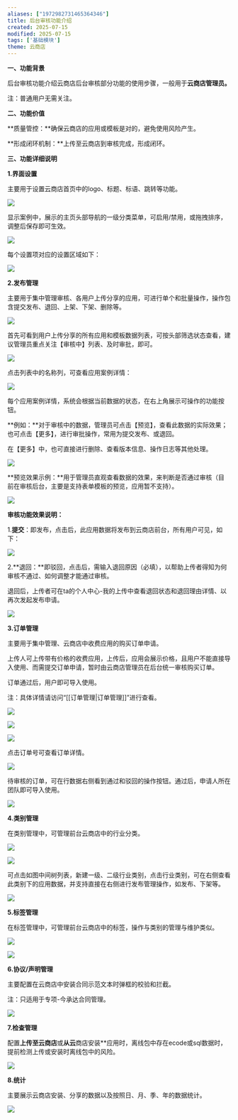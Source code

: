 ```yaml
---
aliases: ["1972982731465364346"]
title: 后台审核功能介绍
created: 2025-07-15
modified: 2025-07-15
tags: ['基础模块']
theme: 云商店
---
```


**一、功能背景**

后台审核功能介绍云商店后台审核部分功能的使用步骤，一般用于**云商店管理员。**

注：普通用户无需关注。

**二、功能价值**

**质量管控：**确保云商店的应用或模板是对的，避免使用风险产生。

**形成闭环机制：**上传至云商店到审核完成，形成闭环。

**三、功能详细说明**

**1.界面设置**

主要用于设置云商店首页中的logo、标题、标语、跳转等功能。

![](6b77a4ff95ffc9bb1a05089b71a3e5b0.jpg)

显示案例中，展示的主页头部导航的一级分类菜单，可启用/禁用，或拖拽排序，调整后保存即可生效。

![](135f44eb1b1fe3fddc25ed228ff2756e.jpg)

每个设置项对应的设置区域如下：

![](a9a3c08597a99a4fe13768bca16740bb.jpg)

**2.发布管理**

主要用于集中管理审核、各用户上传分享的应用，可进行单个和批量操作，操作包含提交发布、退回、上架、下架、删除等。

![](1fc73fb417405c705944608b89e9ba1e.jpg)

首先可看到用户上传分享的所有应用和模板数据列表，可按头部筛选状态查看，建议管理员重点关注【审核中】列表、及时审批，即可。

![](f1ee6f3ab1ae8ddd9b0453f06cb7a206.jpg)

点击列表中的名称列，可查看应用案例详情：

![](2a7740909d30dc6d3bb92347d536b90b.jpg)

每个应用案例详情，系统会根据当前数据的状态，在右上角展示可操作的功能按钮。

**例如：**对于审核中的数据，管理员可点击【预览】，查看此数据的实际效果；也可点击【更多】，进行审批操作，常用为提交发布、或退回。

在【更多】中，也可直接进行删除、查看版本信息、操作日志等其他处理。

![](4311f11d740cc387bde58de3f17e92c8.jpg)

**预览效果示例：**用于管理员直观查看数据的效果，来判断是否通过审核（目前在审核后台，主要是支持表单模板的预览，应用暂不支持）。

![](3971edd22dedce7ee9ec7035cfb740e2.jpg)

**审核功能效果说明：**

1.**提交**：即发布，点击后，此应用数据将发布到云商店前台，所有用户可见，如下：

![](3dd00bd3ea292a64b1a6177796142fdb.jpg)

2.**退回：**即驳回，点击后，需输入退回原因（必填），以帮助上传者得知为何审核不通过、如何调整才能通过审核。

退回后，上传者可在ta的个人中心-我的上传中查看退回状态和退回理由详情、以再次发起发布申请。

![](cde2bd4a83c3846d0494143f4ca80026.jpg)

**3.订单管理**

主要用于集中管理、云商店中收费应用的购买订单申请。

上传人可上传带有价格的收费应用，上传后，应用会展示价格，且用户不能直接导入使用、而需提交订单申请，暂时由云商店管理员在后台统一审核购买订单。

订单通过后，用户即可导入使用。

注：具体详情请访问“[[订单管理|订单管理]]”进行查看。

![](0fad7cd93da763a707c880cea7124243.jpg)

![](909a9aff28a0b08b80af16e4f8279f33.jpg)

![](dd47920875e46b66b6bed1a68912a7ae.jpg)

点击订单号可查看订单详情。

![](29e255c5403fcf9dfbff396c7ac60c0e.jpg)

待审核的订单，可在行数据右侧看到通过和驳回的操作按钮。通过后，申请人所在团队即可导入使用。

![](9ae1ada8bdf54cbd81daef95c1467e5e.jpg)

**4.类别管理**

在类别管理中，可管理前台云商店中的行业分类。

![](6a8ddb52fb452d71a0635938806bb37e.jpg)

![](9f4c22f63eb06c075c7498a63803294d.jpg)

可点击如图中间树列表，新建一级、二级行业类别，点击行业类别，可在右侧查看此类别下的应用数据，并支持直接在右侧进行发布管理操作，如发布、下架等。

![](0afbe6a3ff45ea16e7d9d6c5c7d5df41.jpg)

**5.标签管理**

在标签管理中，可管理前台云商店中的标签，操作与类别的管理与维护类似。

![](673a22762418645a3441552244ea6372.jpg)

![](ed8100d577cba3f0e11da672e3335d0f.jpg)

**6.协议/声明管理**

主要配置在云商店中安装合同示范文本时弹框的校验和拦截。

注：只适用于专项-今承达合同管理。

![](80a8fc84a5e137daafafed553c7de66f.jpg)

**7.检查管理**

配置**上传至云商店**或**从云**商店安装**应用时，离线包中存在ecode或sql数据时，提前检测上传或安装时离线包中的风险。

![](e95ef4ac12140b181029b13900fb6cac.jpg)

**8.统计**

主要展示云商店安装、分享的数据以及按照日、月、季、年的数据统计。

![](d777a80b4173661a06f152a78e25142e.jpg)